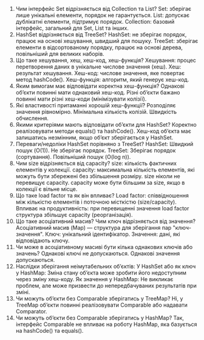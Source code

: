 1. Чим інтерфейс Set відрізняється від Collection та List?
   Set: зберігає лише унікальні елементи, порядок не гарантується.
   List: допускає дублікатні елементи, підтримує порядок.
   Collection: базовий інтерфейс, загальний для Set, List та інших.
2. HashSet відрізняється від TreeSet?
   HashSet: не зберігає порядок, працює на основі хешування, швидший для пошуку.
   TreeSet: зберігає елементи в відсортованому порядку, працює на основі дерева, повільніший для великих наборів.
3. Що таке хешування, хеш, хеш-код, хеш-функція?
   Хешування: процес перетворення даних в унікальне числове значення (хеш).
   Хеш: результат хешування.
   Хеш-код: числове значення, яке повертає метод hashCode().
   Хеш-функція: алгоритм, який генерує хеш-код.
4. Яким вимогам має відповідати коректна хеш-функція?
   Однакові об’єкти повинні мати однаковий хеш-код.
   Різні об’єкти бажано повинні мати різні хеш-коди (мінімізувати колізії).
5. Які властивості притаманні хорошій хеш-функції?
   Розподіляє значення рівномірно.
   Мінімальна кількість колізій.
   Швидкість обчислення.
6. Якими критеріями мають відповідати об’єкти для HashSet?
   Коректно реалізовувати методи equals() та hashCode().
   Хеш-код об’єкта має залишатись незмінним, якщо об’єкт зберігається у HashSet.
7. Переваги/недоліки HashSet порівняно з TreeSet?
   HashSet:
   Швидкий пошук (O(1)).
   Не зберігає порядок.
   TreeSet:
   Зберігає порядок (сортування).
   Повільніший пошук (O(log n)).
8. Чим size відрізняється від capacity?
   size: кількість фактичних елементів у колекції.
   capacity: максимальна кількість елементів, які можуть бути збережені без збільшення розміру.
   size ніколи не перевищує capacity. capacity може бути більшим за size, якщо в колекції є вільне місце.
9. Що таке load factor та як він впливає?
   Load factor: співвідношення між кількістю елементів і поточною місткістю (size/capacity).
   Впливає на продуктивність: при перевищенні значення load factor структура збільшує capacity (реорганізація).
10. Що таке асоціативний масив? Чим ключ відрізняється від значення?
    Асоціативний масив (Map) — структура для зберігання пар "ключ-значення".
    Ключ: унікальний ідентифікатор.
    Значення: дані, які відповідають ключу.
11. Чи може в асоціативному масиві бути кілька однакових ключів або значень?
    Однакові ключі не допускаються.
    Однакові значення допускаються.
12. Наслідки зберігання неімутабельних об’єктів:
    У HashSet або як ключ у HashMap:
    Зміна стану об’єкта може зробити його недоступним через зміну хеш-коду.
    Як значення у HashMap:
    Не викликає проблем, але може призвести до непередбачуваних результатів при зміні.
13. Чи можуть об’єкти без Comparable зберігатись у TreeMap?
    Ні, у TreeMap об’єкти повинні реалізовувати Comparable або надавати Comparator.
14. Чи можуть об’єкти без Comparable зберігатись у HashMap?
    Так, інтерфейс Comparable не впливає на роботу HashMap, яка базується на hashCode() та equals().